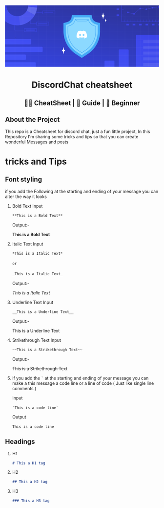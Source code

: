 ![Discord Image Banner](assets/image/banner.png)

<div style="text-align: center;">

# DiscordChat cheatsheet

## 🧑‍💻 CheatSheet | 📝 Guide | 🔰 Beginner

</div>

## About the Project

This repo is a Cheatsheet for discord chat, just a fun little project, In this Repository I'm sharing some tricks and tips so that you can create wonderful Messages and posts

# tricks and Tips

## Font styling

if you add the Following at the starting and ending of your message you can alter the way it looks

1. Bold Text
    Input

    ```md
    **This is a Bold Text**
    ```

    Output:-

    **This is a Bold Text**

1. Italic Text
    Input

    ```md
    *This is a Italic Text*
    
    or

    _This is a Italic Text_
    ```

    Output:-

    *This is a Italic Text*

1. Underline Text
    Input

    ```md
    __This is a Underline Text__
    ```

    Output:-

    This is a Underline Text

1. Strikethrough Text
    Input

    ```md
    ~~This is a Strikethrough Text~~
    ```

    Output:-

    ~~This is a Strikethrough Text~~

1. if you add the ``` ` ``` at the starting and ending of your message you can make a this message a code line or a line of code ( Just like single line comments )

    Input

    ``` `This is a code line` ```

    Output

    `This is a code line`

## Headings

1. H1

    ```md
    # This a H1 tag
    ```

1. H2

    ```md
    ## This a H2 tag
    ```

1. H3

    ```md
    ### This a H3 tag
    ```

